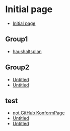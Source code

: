# Initial page

* [Initial page](./)

## Group1

* [haushaltsplan](group1/haushaltsplan.md)

## Group2

* [Untitled](group2/untitled.md)
* [Untitled]()

## test

* [not GitHub  KonformPage](test/not-github-konformpage.md)
* [Untitled]()
* [Untitled]()

